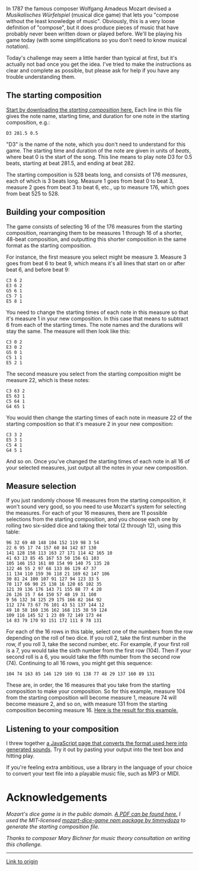 In 1787 the famous composer Wolfgang Amadeus Mozart devised a *Musikalisches Würfelspiel* (musical dice game) that lets you "compose without the least knowledge of music".  Obviously, this is a very loose definition of "compose", but it does produce pieces of music that have probably never been written down or played before. We'll be playing his game today (with some simplifications so you don't need to know musical notation).

Today's challenge may seem a little harder than typical at first, but it's actually not bad once you get the idea. I've tried to make the instructions as clear and complete as possible, but please ask for help if you have any trouble understanding them.

## The starting composition

[Start by downloading the *starting composition* here.](https://gist.githubusercontent.com/cosmologicon/708fefa9793753ed4f075aaf781f3d67/raw/f08364a6056691215b99f705b4836f3d131ff6eb/mozart-dice-starting.txt) Each line in this file gives the note name, starting time, and duration for one note in the starting composition, e.g.:

    D3 281.5 0.5

"D3" is the name of the note, which you don't need to understand for this game. The starting time and duration of the note are given in units of *beats*, where beat 0 is the start of the song. This line means to play note D3 for 0.5 beats, starting at beat 281.5, and ending at beat 282.

The starting composition is 528 beats long, and consists of 176 *measures*, each of which is 3 beats long. Measure 1 goes from beat 0 to beat 3, measure 2 goes from beat 3 to beat 6, etc., up to measure 176, which goes from beat 525 to 528.

## Building your composition

The game consists of selecting 16 of the 176 measures from the starting composition, rearranging them to be measures 1 through 16 of a shorter, 48-beat composition, and outputting this shorter composition in the same format as the starting composition.

For instance, the first measure you select might be measure 3. Measure 3 goes from beat 6 to beat 9, which means it's all lines that start on or after beat 6, and before beat 9:

    C3 6 2
    E3 6 2
    G5 6 1
    C5 7 1
    E5 8 1

You need to change the starting times of each note in this measure so that it's measure 1 in your new composition. In this case that means to subtract 6 from each of the starting times. The note names and the durations will stay the same. The measure will then look like this:

    C3 0 2
    E3 0 2
    G5 0 1
    C5 1 1
    E5 2 1

The second measure you select from the starting composition might be measure 22, which is these notes:

    C3 63 2
    E5 63 1
    C5 64 1
    G4 65 1

You would then change the starting times of each note in measure 22 of the starting composition so that it's measure 2 in your new composition:

    C3 3 2
    E5 3 1
    C5 4 1
    G4 5 1

And so on. Once you've changed the starting times of each note in all 16 of your selected measures, just output all the notes in your new composition.

## Measure selection

If you just randomly choose 16 measures from the starting composition, it won't sound very good, so you need to use Mozart's system for selecting the measures. For each of your 16 measures, there are 11 possible selections from the starting composition, and you choose each one by rolling two six-sided dice and taking their total (2 through 12), using this table:

	96 32 69 40 148 104 152 119 98 3 54
	22 6 95 17 74 157 60 84 142 87 130
	141 128 158 113 163 27 171 114 42 165 10
	41 63 13 85 45 167 53 50 156 61 103
	105 146 153 161 80 154 99 140 75 135 28
	122 46 55 2 97 68 133 86 129 47 37
	11 134 110 159 36 118 21 169 62 147 106
	30 81 24 100 107 91 127 94 123 33 5
	70 117 66 90 25 138 16 120 65 102 35
	121 39 136 176 143 71 155 88 77 4 20
	26 126 15 7 64 150 57 48 19 31 108
	9 56 132 34 125 29 175 166 82 164 92
	112 174 73 67 76 101 43 51 137 144 12
	49 18 58 160 136 162 168 115 38 59 124
	109 116 145 52 1 23 89 72 149 173 44
	14 83 79 170 93 151 172 111 8 78 131

For each of the 16 rows in this table, select one of the numbers from the row depending on the roll of two dice. If you roll 2, take the first number in the row, if you roll 3, take the second number, etc. For example, if your first roll is a 7, you would take the sixth number from the first row (104). Then if your second roll is a 6, you would take the fifth number from the second row (74). Continuing to all 16 rows, you might get this sequence:

	104 74 163 85 146 129 169 91 138 77 48 29 137 160 89 131

These are, in order, the 16 measures that you take from the starting composition to make your composition. So for this example, measure 104 from the starting composition will become measure 1, measure 74 will become measure 2, and so on, with measure 131 from the starting composition becoming measure 16. [Here is the result for this example.](https://gist.githubusercontent.com/cosmologicon/add771c183866539d5a68c2d9771ed49/raw/4d3d207d0bce3a87ea089c0920b95473316381be/mozart-dice-example-solution.txt)

## Listening to your composition

I threw together [a JavaScript page that converts the format used here into generated sounds](http://ufx.space/stuff/mozart-dice/). Try it out by pasting your output into the text box and hitting play.

If you're feeling extra ambitious, use a library in the language of your choice to convert your text file into a playable music file, such as MP3 or MIDI.

# Acknowledgements

*Mozart's dice game is in the public domain. [A PDF can be found here.](http://hz.imslp.info/files/imglnks/usimg/b/bc/IMSLP20432-PMLP47543-mozart_-_dice_waltz.pdf) I used the MIT-licensed [mozart-dice-game npm package by timmydoza](https://github.com/timmydoza/mozart-dice-game) to generate the starting composition file.*

*Thanks to composer Mary Bichner for music theory consultation on writing this challenge.*

---

[Link to origin](https://www.reddit.com/r/dailyprogrammer/7i1ib1)